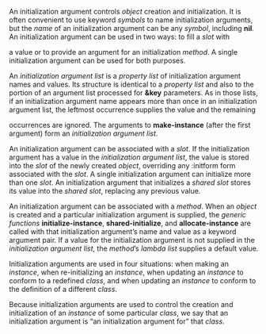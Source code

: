  



An initialization argument controls *object* creation and initialization. It is often convenient to use keyword *symbols* to name initialization arguments, but the *name* of an initialization argument can be any *symbol*, including **nil**. An initialization argument can be used in two ways: to fill a *slot* with 



a value or to provide an argument for an initialization *method*. A single initialization argument can be used for both purposes. 



An *initialization argument list* is a *property list* of initialization argument names and values. Its structure is identical to a *property list* and also to the portion of an argument list processed for **&key** parameters. As in those lists, if an initialization argument name appears more than once in an initialization argument list, the leftmost occurrence supplies the value and the remaining 



occurrences are ignored. The arguments to **make-instance** (after the first argument) form an *initialization argument list*. 



An initialization argument can be associated with a *slot*. If the initialization argument has a value in the *initialization argument list*, the value is stored into the *slot* of the newly created *object*, overriding any :initform form associated with the *slot*. A single initialization argument can initialize more than one *slot*. An initialization argument that initializes a *shared slot* stores its value into the *shared slot*, replacing any previous value. 



An initialization argument can be associated with a *method*. When an *object* is created and a particular initialization argument is supplied, the *generic functions* **initialize-instance**, **shared-initialize**, and **allocate-instance** are called with that initialization argument’s name and value as a keyword argument pair. If a value for the initialization argument is not supplied in the *initialization argument list*, the *method*’s *lambda list* supplies a default value. 



Initialization arguments are used in four situations: when making an *instance*, when re-initializing an *instance*, when updating an *instance* to conform to a redefined *class*, and when updating an *instance* to conform to the definition of a different *class*. 



Because initialization arguments are used to control the creation and initialization of an *instance* of some particular *class*, we say that an initialization argument is “an initialization argument for” that *class*. 



